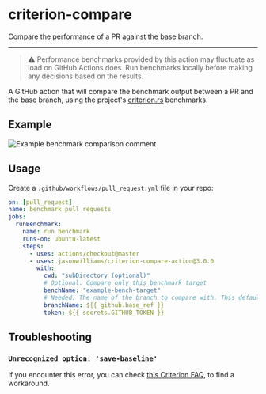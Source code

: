 # criterion-compare

Compare the performance of a PR against the base branch.

---

> ⚠️ Performance benchmarks provided by this action may fluctuate as load on GitHub Actions does. Run benchmarks locally before making any decisions based on the results.

A GitHub action that will compare the benchmark output between a PR and the base branch, using the project's [criterion.rs](https://github.com/bheisler/criterion.rs/) benchmarks.

## Example

![Example benchmark comparison comment](image.png)

## Usage

Create a `.github/workflows/pull_request.yml` file in your repo:

```yml
on: [pull_request]
name: benchmark pull requests
jobs:
  runBenchmark:
    name: run benchmark
    runs-on: ubuntu-latest
    steps:
      - uses: actions/checkout@master
      - uses: jasonwilliams/criterion-compare-action@3.0.0
        with:
          cwd: "subDirectory (optional)"
          # Optional. Compare only this benchmark target
          benchName: "example-bench-target"
          # Needed. The name of the branch to compare with. This default uses the branch which is being pulled against
          branchName: ${{ github.base_ref }}
          token: ${{ secrets.GITHUB_TOKEN }}
```

## Troubleshooting

### `Unrecognized option: 'save-baseline'`

If you encounter this error, you can check [this Criterion FAQ](https://bheisler.github.io/criterion.rs/book/faq.html#cargo-bench-gives-unrecognized-option-errors-for-valid-command-line-options), to find a workaround.
